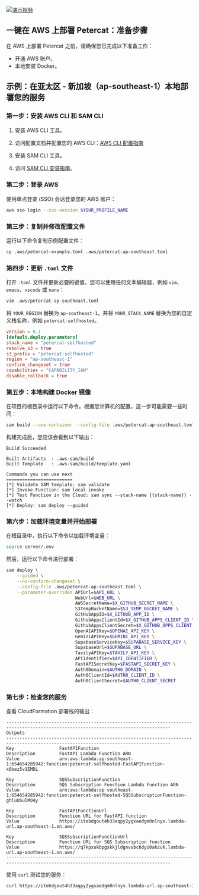 [![演示视频](https://img.youtube.com/vi/Al6R9Ye5mBY/0.jpg)](https://www.youtube.com/watch?v=Al6R9Ye5mBY)

## 一键在 AWS 上部署 Petercat：准备步骤

在 AWS 上部署 Petercat 之前，请确保您已完成以下准备工作：

- 开通 AWS 账户。
- 本地安装 Docker。

## 示例：在亚太区 - 新加坡（ap-southeast-1）本地部署您的服务

### 第一步：安装 AWS CLI 和 SAM CLI

1. 安装 AWS CLI 工具。

2. 访问配置文档并配置您的 AWS CLI：[AWS CLI 配置指南](https://docs.aws.amazon.com/cli/latest/userguide/cli-configure-sso.html)

3. 安装 SAM CLI 工具。

4. 访问 [SAM CLI 安装指南](https://docs.aws.amazon.com/serverless-application-model/latest/developerguide/install-sam-cli.html)。

### 第二步：登录 AWS

使用单点登录 (SSO) 会话登录您的 AWS 账户：

```bash
aws sso login --sso-session $YOUR_PROFILE_NAME
```

### 第三步：复制并修改配置文件

运行以下命令复制示例配置文件：

```bash
cp .aws/petercat-example.toml .aws/petercat-ap-southeast.toml
```

### 第四步：更新 `.toml` 文件

打开 `.toml` 文件并更新必要的键值。您可以使用任何文本编辑器，例如 `vim`、`emacs`、`vscode` 或 `nano`：

```bash
vim .aws/petercat-ap-southeast.toml
```

将 `YOUR_REGION` 替换为 `ap-southeast-1`，并将 `YOUR_STACK_NAME` 替换为您的自定义栈名称，例如 `petercat-selfhosted`。

```toml
version = 0.1
[default.deploy.parameters]
stack_name = "petercat-selfhosted"
resolve_s3 = true
s3_prefix = "petercat-selfhosted"
region = "ap-southeast-1"
confirm_changeset = true
capabilities = "CAPABILITY_IAM"
disable_rollback = true
```

### 第五步：本地构建 Docker 镜像

在项目的根目录中运行以下命令。根据您计算机的配置，这一步可能需要一些时间：

```bash
sam build --use-container --config-file .aws/petercat-ap-southeast.toml
```

构建完成后，您应该会看到以下输出：

```
Build Succeeded

Built Artifacts  : .aws-sam/build
Built Template   : .aws-sam/build/template.yaml

Commands you can use next
=========================
[*] Validate SAM template: sam validate
[*] Invoke Function: sam local invoke
[*] Test Function in the Cloud: sam sync --stack-name {{stack-name}} --watch
[*] Deploy: sam deploy --guided
```

### 第六步：加载环境变量并开始部署

在根目录中，执行以下命令以加载环境变量：

```bash
source server/.env
```

然后，运行以下命令进行部署：

```bash
sam deploy \
    --guided \
    --no-confirm-changeset \
    --config-file .aws/petercat-ap-southeast.toml \
    --parameter-overrides APIUrl=$API_URL \
                          WebUrl=$WEB_URL \
                          AWSSecretName=$X_GITHUB_SECRET_NAME \
                          S3TempBucketName=$S3_TEMP_BUCKET_NAME \
                          GitHubAppID=$X_GITHUB_APP_ID \
                          GithubAppsClientId=$X_GITHUB_APPS_CLIENT_ID \
                          GithubAppsClientSecret=$X_GITHUB_APPS_CLIENT_SECRET \
                          OpenAIAPIKey=$OPENAI_API_KEY \
                          GeminiAPIKey=$GEMINI_API_KEY \
                          SupabaseServiceKey=$SUPABASE_SERVICE_KEY \
                          SupabaseUrl=$SUPABASE_URL \
                          TavilyAPIKey=$TAVILY_API_KEY \
                          APIIdentifier=$API_IDENTIFIER \
                          FastAPISecretKey=$FASTAPI_SECRET_KEY \
                          Auth0Domain=$AUTH0_DOMAIN \
                          Auth0ClientId=$AUTH0_CLIENT_ID \
                          Auth0ClientSecret=$AUTH0_CLIENT_SECRET
```

### 第七步：检查您的服务

查看 CloudFormation 部署栈的输出：


```
------------------------------------------------------------------------------------------------------------------------------------
Outputs
------------------------------------------------------------------------------------------------------------------------------------
Key                 FastAPIFunction
Description         FastAPI Lambda Function ARN
Value               arn:aws:lambda:ap-southeast-1:654654285942:function:petercat-selfhosted-FastAPIFunction-x0bez5v1EMDL

Key                 SQSSubscriptionFunction
Description         SQS Subscription Function Lambda Function ARN
Value               arn:aws:lambda:ap-southeast-1:654654285942:function:petercat-selfhosted-SQSSubscriptionFunction-ghluUSulMO4y

Key                 FastAPIFunctionUrl
Description         Function URL for FastAPI function
Value               https://itebdgout4h33aqpy2ygxaedgm0nlnys.lambda-url.ap-southeast-1.on.aws/

Key                 SQSSubscriptionFunctionUrl
Description         Function URL for SQS Subscription function
Value               https://q7kpxukbpgxkkjldgnvvbc6dyi0akzuk.lambda-url.ap-southeast-1.on.aws/
------------------------------------------------------------------------------------------------------------------------------------
```

使用 `curl` 测试您的服务：

```bash 
curl https://itebdgout4h33aqpy2ygxaedgm0nlnys.lambda-url.ap-southeast-1.on.aws/api/health_checker
```
